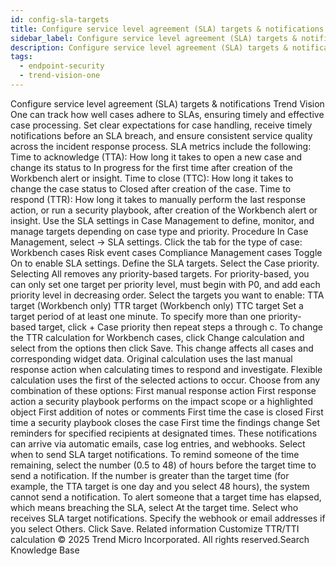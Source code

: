 ```yaml
---
id: config-sla-targets
title: Configure service level agreement (SLA) targets & notifications
sidebar_label: Configure service level agreement (SLA) targets & notifications
description: Configure service level agreement (SLA) targets & notifications
tags:
  - endpoint-security
  - trend-vision-one
---
```


 Configure service level agreement (SLA) targets & notifications Trend Vision One can track how well cases adhere to SLAs, ensuring timely and effective case processing. Set clear expectations for case handling, receive timely notifications before an SLA breach, and ensure consistent service quality across the incident response process. SLA metrics include the following: Time to acknowledge (TTA): How long it takes to open a new case and change its status to In progress for the first time after creation of the Workbench alert or insight. Time to close (TTC): How long it takes to change the case status to Closed after creation of the case. Time to respond (TTR): How long it takes to manually perform the last response action, or run a security playbook, after creation of the Workbench alert or insight. Use the SLA settings in Case Management to define, monitor, and manage targets depending on case type and priority. Procedure In Case Management, select → SLA settings. Click the tab for the type of case: Workbench cases Risk event cases Compliance Management cases Toggle On to enable SLA settings. Define the SLA targets. Select the Case priority. Selecting All removes any priority-based targets. For priority-based, you can only set one target per priority level, must begin with P0, and add each priority level in decreasing order. Select the targets you want to enable: TTA target (Workbench only) TTR target (Workbench only) TTC target Set a target period of at least one minute. To specify more than one priority-based target, click + Case priority then repeat steps a through c. To change the TTR calculation for Workbench cases, click Change calculation and select from the options then click Save. This change affects all cases and corresponding widget data. Original calculation uses the last manual response action when calculating times to respond and investigate. Flexible calculation uses the first of the selected actions to occur. Choose from any combination of these options: First manual response action First response action a security playbook performs on the impact scope or a highlighted object First addition of notes or comments First time the case is closed First time a security playbook closes the case First time the findings change Set reminders for specified recipients at designated times. These notifications can arrive via automatic emails, case log entries, and webhooks. Select when to send SLA target notifications. To remind someone of the time remaining, select the number (0.5 to 48) of hours before the target time to send a notification. If the number is greater than the target time (for example, the TTA target is one day and you select 48 hours), the system cannot send a notification. To alert someone that a target time has elapsed, which means breaching the SLA, select At the target time. Select who receives SLA target notifications. Specify the webhook or email addresses if you select Others. Click Save. Related information Customize TTR/TTI calculation © 2025 Trend Micro Incorporated. All rights reserved.Search Knowledge Base